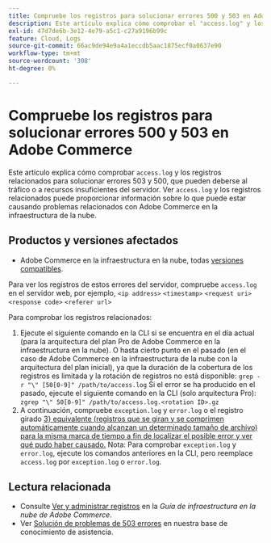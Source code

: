 ```yaml
---
title: Compruebe los registros para solucionar errores 500 y 503 en Adobe Commerce
description: Este artículo explica cómo comprobar el "access.log" y los registros relacionados para solucionar los errores 503 y 500, que pueden deberse al tráfico o a recursos insuficientes del servidor. La visualización de access.log y los registros relacionados puede proporcionar información sobre lo que puede estar causando problemas relacionados con Adobe Commerce en la infraestructura en la nube.
exl-id: 47d7de6b-3e12-4e79-a5c1-c27a9196b99c
feature: Cloud, Logs
source-git-commit: 66ac9de94e9a4a1eccdb5aac1875ecf0a0637e90
workflow-type: tm+mt
source-wordcount: '308'
ht-degree: 0%

---
```


# Compruebe los registros para solucionar errores 500 y 503 en Adobe Commerce

Este artículo explica cómo comprobar `access.log` y los registros relacionados para solucionar errores 503 y 500, que pueden deberse al tráfico o a recursos insuficientes del servidor. Ver `access.log` y los registros relacionados puede proporcionar información sobre lo que puede estar causando problemas relacionados con Adobe Commerce en la infraestructura de la nube.

<!--
Bob - not in TOC
-->

## Productos y versiones afectados

* Adobe Commerce en la infraestructura en la nube, todas [versiones compatibles](https://experienceleague.adobe.com/docs/commerce-operations/release/planning/lifecycle-policy.html?lang=es).

Para ver los registros de estos errores del servidor, compruebe `access.log` en el servidor web, por ejemplo, `<ip address>` `<timestamp>` `<request uri>` `<response code>` `<referer url>`

Para comprobar los registros relacionados:

1. Ejecute el siguiente comando en la CLI si se encuentra en el día actual (para la arquitectura del plan Pro de Adobe Commerce en la infraestructura en la nube). O hasta cierto punto en el pasado (en el caso de Adobe Commerce en la infraestructura de la nube con la arquitectura del plan inicial), ya que la duración de la cobertura de los registros es limitada y la rotación de registros no está disponible: `grep -r "\" [50[0-9]" /path/to/access.log` Si el error se ha producido en el pasado, ejecute el siguiente comando en la CLI (solo arquitectura Pro): `zgrep "\" 50[0-9]" /path/to/access.log.<rotation ID>.gz`
1. A continuación, compruebe `exception.log` y `error.log` o el registro girado [3&rbrace; equivalente (registros que se giran y se comprimen automáticamente cuando alcanzan un determinado tamaño de archivo) para la misma marca de tiempo a fin de localizar el posible error y ver qué pudo haber causado. &#x200B;](https://experienceleague.adobe.com/docs/commerce-operations/installation-guide/next-steps/configuration.html?lang=es#log-rotation) Nota: Para comprobar `exception.log` y `error.log`, ejecute los comandos anteriores en la CLI, pero reemplace `access.log` por `exception.log` o `error.log`.

## Lectura relacionada

* Consulte [Ver y administrar registros](https://experienceleague.adobe.com/docs/commerce-cloud-service/user-guide/develop/test/log-locations.html?lang=es) en la *Guía de infraestructura en la nube de Adobe Commerce*.
* Ver [Solución de problemas de 503 errores](/help/troubleshooting/miscellaneous/troubleshooting-503-errors.md) en nuestra base de conocimiento de asistencia.